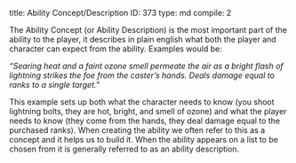 title:          Ability Concept/Description
ID:             373
type:           md
compile:        2


The Ability Concept (or Ability Description) is the most important part of the ability to the player, it describes in plain english what both the player and character can expect from the ability. Examples would be:

*“Searing heat and a faint ozone smell permeate the air as a bright flash of lightning strikes the foe from the caster’s hands. Deals damage equal to ranks to a single target.”*

This example sets up both what the character needs to know (you shoot lightning bolts, they are hot, bright, and smell of ozone) and what the player needs to know (they come from the hands, they deal damage equal to the purchased ranks). When creating the ability we often refer to this as a concept and it helps us to build it. When the ability appears on a list to be chosen from it is generally referred to as an ability description.